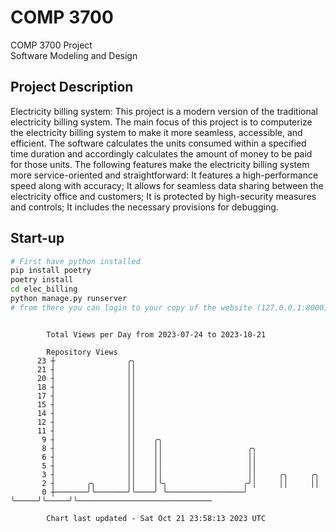 # COMP 3700
COMP 3700 Project  
Software Modeling and Design
## Project Description
Electricity billing system: This project is a modern version of the traditional electricity billing system. The main focus of this project is to computerize the electricity billing system to make it more seamless, accessible, and efficient. The software calculates the units consumed within a specified time duration and accordingly calculates the amount of money to be paid for those units. The following features make the electricity billing system more service-oriented and straightforward: It features a high-performance speed along with accuracy; It allows for seamless data sharing between the electricity office and customers; It is protected by high-security measures and controls; It includes the necessary provisions for debugging.

## Start-up
```bash
# First have python installed
pip install poetry
poetry install
cd elec_billing
python manage.py runserver
# from there you can login to your copy of the website (127.0.0.1:8000), default creds are admin/admin
```

```

        Total Views per Day from 2023-07-24 to 2023-10-21

        Repository Views
      23 ┼                ╭╮
      21 ┤                ││
      20 ┤                ││
      18 ┤                ││
      17 ┤                ││
      15 ┤                ││
      14 ┤                ││
      12 ┤                ││
      11 ┤                ││
       9 ┤                ││    ╭╮
       8 ┤                ││    ││                   ╭╮
       6 ┤                ││    ││                   ││
       5 ┤                ││    ││                   ││
       3 ┤                ││    ││                   ││     ╭╮     ╭╮
       2 ┤       ╭╮       ││    │╰╮                 ╭╯│     ││     ││
       0 ┼───────╯╰───────╯╰────╯ ╰─────────────────╯ ╰─────╯╰─────╯╰──────────────────────────────

        Chart last updated - Sat Oct 21 23:58:13 2023 UTC
        
```
